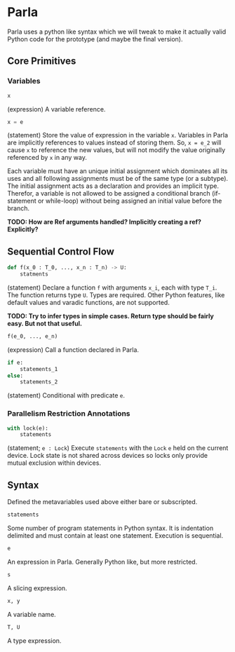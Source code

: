 # Parla

Parla uses a python like syntax which we will tweak to make it actually valid Python code for the prototype (and maybe the final version).


## Core Primitives


### Variables

```python
x
```
(expression)
A variable reference.

```python
x = e
```
(statement)
Store the value of expression in the variable `x`.
Variables in Parla are implicitly references to values instead of storing them.
So, `x = e_2` will cause `x` to reference the new values, but will not modify the value originally referenced by `x` in any way.

Each variable must have an unique initial assignment which dominates all its uses and all following assignments must be of the same type (or a subtype).
The initial assignment acts as a declaration and provides an implicit type.
Therefor, a variable is not allowed to be assigned a conditional branch (if-statement or while-loop) without being assigned an initial value before the branch.

**TODO: How are Ref arguments handled? Implicitly creating a ref? Explicitly?**


## Sequential Control Flow

```python
def f(x_0 : T_0, ..., x_n : T_n) -> U:
    statments
```
(statement)
Declare a function `f` with arguments `x_i`, each with type `T_i`.
The function returns type `U`.
Types are required.
Other Python features, like default values and varadic functions, are not supported.

**TODO: Try to infer types in simple cases. Return type should be fairly easy. But not that useful.**

```python
f(e_0, ..., e_n)
```
(expression)
Call a function declared in Parla.

```python
if e:
    statements_1
else:
    statements_2
```
(statement)
Conditional with predicate `e`.


### Parallelism Restriction Annotations


```python
with lock(e):
    statements
```
(statement; `e : Lock`)
Execute `statements` with the `Lock` `e` held on the current device.
Lock state is not shared across devices so locks only provide mutual exclusion within devices.


## Syntax

Defined the metavariables used above either bare or subscripted.

```python
statements
```
Some number of program statements in Python syntax.
It is indentation delimited and must contain at least one statement.
Execution is sequential.

```python
e
```
An expression in Parla.
Generally Python like, but more restricted.

```python
s
```
A slicing expression.

```python
x, y
```
A variable name.

```python
T, U
```
A type expression.


